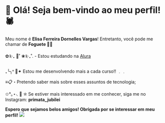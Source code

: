 # 🖤 Olá! Seja bem-vindo ao meu perfil! 🕷️

 Meu nome é **Elisa Ferreira Dornelles Vargas**! Entretanto, você pode me chamar de **Foguete 🚀😽** 
 
✿༉‧₊ 🍉˚ ❀༉‧₊˚. - Estou estudando na [Alura](www.alura.com.br)

₊╰╮❛ 🚨✦ Estou me desenvolvendo mais a cada curso!! ﹒﹒

≡📋・Pretendo saber mais sobre esses assuntos de tecnologia; 

✩°｡⋆⸜ 🧨 ✮ Se estiver mais interessado em me conhecer, siga me no Instagram: **primata_jubilei**

**Espero que sejamos belos amigos! Obrigada por se interessar em meu perfil!**
![](https://i.makeagif.com/media/11-18-2023/PGizPS.gif)
